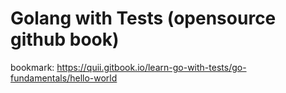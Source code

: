 # Golang with Tests (opensource github book)

bookmark: https://quii.gitbook.io/learn-go-with-tests/go-fundamentals/hello-world
